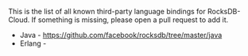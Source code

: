 This is the list of all known third-party language bindings for RocksDB-Cloud. If something is missing, please open a pull request to add it.

* Java - https://github.com/facebook/rocksdb/tree/master/java
* Erlang - 
